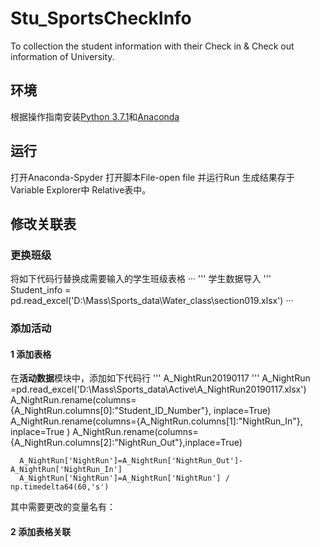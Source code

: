 # Stu_SportsCheckInfo
To collection the student information with their Check in &amp; Check out information of University.

## 环境
根据操作指南安装[Python 3.7.1](https://www.python.org/downloads/release/python-372/)和[Anaconda](https://medium.com/fishtung/python-anaconda-%E7%92%B0%E5%A2%83%E5%AE%89%E8%A3%9D%E6%95%99%E5%AD%B8-86bd13f8399d)

## 运行
打开Anaconda-Spyder
打开脚本File-open file 并运行Run
生成结果存于Variable Explorer中 Relative表中。

## 修改关联表
### 更换班级

将如下代码行替换成需要输入的学生班级表格
 ···
  '''
  学生数据导入
  '''
  Student_info = pd.read_excel('D:\Mass\Sports_data\Water_class\section019.xlsx')
···

### 添加活动
#### 1 添加表格
在**活动数据**模块中，添加如下代码行
      '''
      A_NightRun20190117
      '''
      A_NightRun =pd.read_excel('D:\Mass\Sports_data\Active\A_NightRun20190117.xlsx')
      A_NightRun.rename(columns={A_NightRun.columns[0]:"Student_ID_Number"}, inplace=True)
      A_NightRun.rename(columns={A_NightRun.columns[1]:"NightRun_In"}, inplace=True )
      A_NightRun.rename(columns={A_NightRun.columns[2]:"NightRun_Out"},inplace=True)

      A_NightRun['NightRun']=A_NightRun['NightRun_Out']-A_NightRun['NightRun_In']
      A_NightRun['NightRun']=A_NightRun['NightRun'] / np.timedelta64(60,'s')
  
其中需要更改的变量名有：

#### 2 添加表格关联
